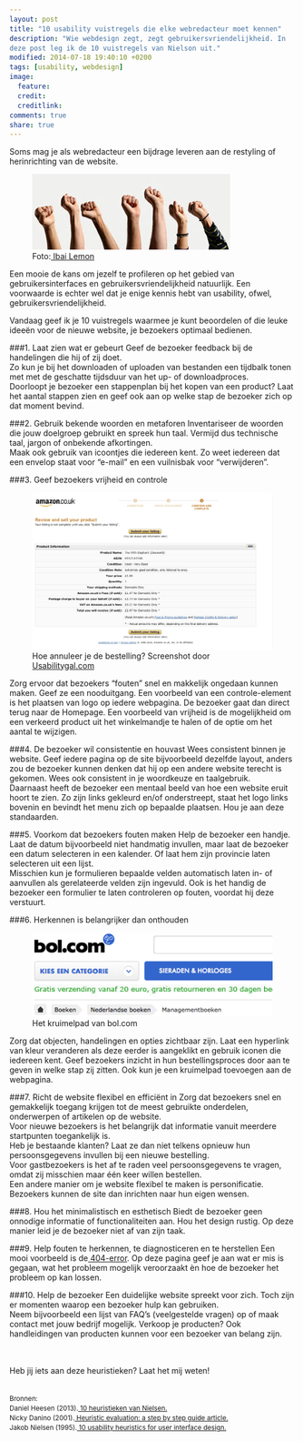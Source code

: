 ```yaml
---
layout: post
title: "10 usability vuistregels die elke webredacteur moet kennen"
description: "Wie webdesign zegt, zegt gebruikersvriendelijkheid. In
deze post leg ik de 10 vuistregels van Nielson uit." 
modified: 2014-07-18 19:40:10 +0200
tags: [usability, webdesign]
image:
  feature: 
  credit: 
  creditlink: 
comments: true
share: true
---
```

Soms mag je als webredacteur een bijdrage leveren aan de restyling of
herinrichting van de website.

<figure class="floatright">
  <img src="/images/vuisten.jpg" alt="Vuistregels uitgebeeld door de gebalde vuisten van mensen.">
  <figcaption>Foto:<a href="http://bit.ly/1njP8L2"> Ibai Lemon</a></figcaption>
</figure>
Een mooie de kans om jezelf te profileren
op het gebied van gebruikersinterfaces en gebruikersvriendelijkheid natuurlijk.
Een voorwaarde is echter wel dat je enige kennis hebt van usability,
ofwel, gebruikersvriendelijkheid.

Vandaag geef ik je 10 vuistregels waarmee je kunt beoordelen of die
leuke ideeën voor de nieuwe website, je bezoekers optimaal bedienen.

###1. Laat zien wat er gebeurt
Geef de bezoeker feedback bij de handelingen die hij of zij doet.  
Zo kun je bij het downloaden of uploaden van bestanden een tijdbalk
tonen met met de geschatte tijdsduur van het up- of downloadproces.   
Doorloopt je bezoeker een stappenplan bij het kopen van een product?
Laat het aantal stappen zien en geef ook aan op welke stap de bezoeker
zich op dat moment bevind.

###2. Gebruik bekende woorden en metaforen
Inventariseer de woorden die jouw doelgroep gebruikt en spreek hun
taal. Vermijd dus technische taal, jargon of onbekende afkortingen.   
Maak ook gebruik van icoontjes die iedereen kent. Zo weet iedereen dat
een envelop staat voor “e-mail” en een vuilnisbak voor “verwijderen”.

###3. Geef bezoekers vrijheid en controle
<figure class="floatright">
  <a href="/images/amazon-geen-cancel-button.png"><img src="/images/amazon-geen-cancel-button.png" alt="De bezoeker kan de
  bestelling niet annuleren. De bezoeker heeft hier geen controle of
  vrijheid." title="klik op de afbeelding voor een vergroting"></a>
  <figcaption>Hoe annuleer je de bestelling? Screenshot door <a href="http://bit.ly/1rx1tuF">Usabilitygal.com</a></figcaption>
</figure>
Zorg ervoor dat bezoekers “fouten” snel en makkelijk ongedaan kunnen
maken. Geef ze een nooduitgang.  
Een voorbeeld van een controle-element is het plaatsen van logo op
iedere webpagina. De bezoeker gaat dan direct terug naar de Homepage.   
Een voorbeeld van vrijheid is de mogelijkheid om een verkeerd product
uit het winkelmandje te halen of de optie om het aantal te wijzigen.



###4. De bezoeker wil consistentie en houvast
Wees consistent binnen je website. Geef iedere pagina op de site
bijvoorbeeld dezelfde layout, anders zou de bezoeker kunnen denken dat
hij op een andere website terecht is gekomen. Wees ook consistent in
je woordkeuze en taalgebruik.  
Daarnaast heeft de bezoeker een mentaal
beeld van hoe een website eruit hoort te zien.  Zo zijn links gekleurd
en/of onderstreept, staat het logo links bovenin en bevindt het menu
zich op bepaalde plaatsen. Hou je aan deze standaarden.

###5. Voorkom dat bezoekers fouten maken
Help de bezoeker een handje. Laat de datum bijvoorbeeld niet handmatig
invullen, maar laat de bezoeker een datum selecteren in een
kalender. Of laat hem zijn provincie laten selecteren uit een
lijst.  
Misschien kun je formulieren bepaalde velden automatisch laten in- of
aanvullen als gerelateerde velden zijn ingevuld. Ook is het handig de
bezoeker een formulier te laten controleren op fouten, voordat hij
deze verstuurt.

###6. Herkennen is belangrijker dan onthouden
<figure class="floatright">
  <a href="/images/kruimelpad.png">
  <img src="/images/kruimelpad.png" alt="Maak de locatie waar de
  bezoeker zich bevindt zichtbaar via een kruimelpad."></a>
  <figcaption>Het kruimelpad van bol.com</figcaption>
</figure>
Zorg dat objecten, handelingen en opties zichtbaar zijn.  
Laat een hyperlink van kleur veranderen als deze eerder is aangeklikt en
gebruik  iconen die iedereen kent.  
Geef bezoekers inzicht in hun bestellingsproces door aan te geven in welke stap zij zitten. Ook kun
je een kruimelpad toevoegen aan de webpagina.

###7. Richt de website flexibel en efficiënt in
Zorg dat bezoekers snel en gemakkelijk toegang krijgen tot de meest
gebruikte onderdelen, onderwerpen of artikelen op de website.  
Voor nieuwe bezoekers is het belangrijk dat informatie vanuit meerdere
startpunten toegankelijk is.   
Heb je bestaande klanten? Laat ze dan niet telkens opnieuw hun
persoonsgegevens invullen bij een nieuwe bestelling.  
Voor gastbezoekers is het af te raden veel persoonsgegevens te vragen,
omdat zij misschien maar één keer willen bestellen.   
Een andere manier om je website flexibel te maken is personificatie. Bezoekers kunnen de site dan inrichten naar hun eigen wensen.

###8. Hou het minimalistisch en esthetisch
Biedt de bezoeker geen onnodige informatie of functionaliteiten
aan. Hou het design rustig. Op deze manier leid je de bezoeker niet af
van zijn taak.

###9. Help fouten te herkennen, te diagnosticeren en te herstellen
Een mooi voorbeeld is de<a href="http://theknowsyferret.github.io/404-horror/"> 404-error</a>. Op
deze pagina geef je aan wat er mis is gegaan, wat het probleem
mogelijk veroorzaakt èn hoe de bezoeker het probleem op kan lossen.

###10. Help de bezoeker
Een duidelijke website spreekt voor zich. Toch zijn er momenten waarop
een bezoeker hulp kan gebruiken.  
Neem bijvoorbeeld een lijst van FAQ’s (veelgestelde vragen) op of maak contact met jouw bedrijf mogelijk. 
Verkoop je producten? Ook handleidingen van producten kunnen voor een
bezoeker van belang zijn.

<br><br>
Heb jij iets aan deze heuristieken? Laat het mij weten!
<br><br>

<small>Bronnen:  
Daniel Heesen (2013).<a href="http://danielheesen.nl/10-heuristieken-van-nielsen/"> 10
heuristieken van Nielsen.</a>  
Nicky Danino (2001).<a href="http://www.sitepoint.com/heuristic-evaluation-guide/"> Heuristic
evaluation: a step by step guide article.</a>  
Jakob Nielsen (1995).<a href="http://www.nngroup.com/articles/ten-usability-heuristics/"> 10
usability heuristics for user interface design.</a>
</small>

   

   


